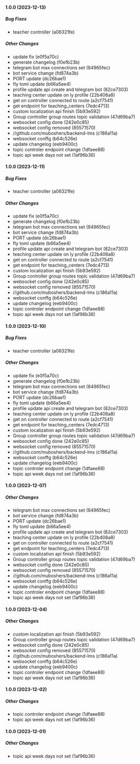 #### 1.0.0 (2023-12-13)

##### Bug Fixes

* teacher controller (a06321fe)

##### Other Changes

*  update fix (e0f5a70c)
*  generate changelog (f0efb23b)
*  telegram bot max connections set (84965fec)
*  bot service change (fd874a3b)
*  PORT update (dc26bae1)
*  fly toml update (b66a5ee4)
*  profile update api create and telegram bot (82ce7303)
*  teaching center update on ly profile (22b408a8)
*  get on controller connected to route (a2cf7541)
*  get endpoint for teaching_centers (7edc4713)
*  custom localization api finish (5b93e592)
*  Group controller group routes topic validation (47d69ba7)
*  websocket config done (242e0c85)
*  websocket config removed (85571570)
* //github.com/muboshers/backend-lms (c186a11a)
*  websocket conffg (b64c526e)
*   update changelog (eeb9400c)
*  topic controler endpoint change (1dfaee88)
*  topic api week days not set (1af96b36)

#### 1.0.0 (2023-12-11)

##### Bug Fixes

* teacher controller (a06321fe)

##### Other Changes

*  update fix (e0f5a70c)
*  generate changelog (f0efb23b)
*  telegram bot max connections set (84965fec)
*  bot service change (fd874a3b)
*  PORT update (dc26bae1)
*  fly toml update (b66a5ee4)
*  profile update api create and telegram bot (82ce7303)
*  teaching center update on ly profile (22b408a8)
*  get on controller connected to route (a2cf7541)
*  get endpoint for teaching_centers (7edc4713)
*  custom localization api finish (5b93e592)
*  Group controller group routes topic validation (47d69ba7)
*  websocket config done (242e0c85)
*  websocket config removed (85571570)
* //github.com/muboshers/backend-lms (c186a11a)
*  websocket conffg (b64c526e)
*   update changelog (eeb9400c)
*  topic controler endpoint change (1dfaee88)
*  topic api week days not set (1af96b36)

#### 1.0.0 (2023-12-10)

##### Bug Fixes

* teacher controller (a06321fe)

##### Other Changes

*  update fix (e0f5a70c)
*  generate changelog (f0efb23b)
*  telegram bot max connections set (84965fec)
*  bot service change (fd874a3b)
*  PORT update (dc26bae1)
*  fly toml update (b66a5ee4)
*  profile update api create and telegram bot (82ce7303)
*  teaching center update on ly profile (22b408a8)
*  get on controller connected to route (a2cf7541)
*  get endpoint for teaching_centers (7edc4713)
*  custom localization api finish (5b93e592)
*  Group controller group routes topic validation (47d69ba7)
*  websocket config done (242e0c85)
*  websocket config removed (85571570)
* //github.com/muboshers/backend-lms (c186a11a)
*  websocket conffg (b64c526e)
*   update changelog (eeb9400c)
*  topic controler endpoint change (1dfaee88)
*  topic api week days not set (1af96b36)

#### 1.0.0 (2023-12-07)

##### Other Changes

*  telegram bot max connections set (84965fec)
*  bot service change (fd874a3b)
*  PORT update (dc26bae1)
*  fly toml update (b66a5ee4)
*  profile update api create and telegram bot (82ce7303)
*  teaching center update on ly profile (22b408a8)
*  get on controller connected to route (a2cf7541)
*  get endpoint for teaching_centers (7edc4713)
*  custom localization api finish (5b93e592)
*  Group controller group routes topic validation (47d69ba7)
*  websocket config done (242e0c85)
*  websocket config removed (85571570)
* //github.com/muboshers/backend-lms (c186a11a)
*  websocket conffg (b64c526e)
*   update changelog (eeb9400c)
*  topic controler endpoint change (1dfaee88)
*  topic api week days not set (1af96b36)

#### 1.0.0 (2023-12-04)

##### Other Changes

*  custom localization api finish (5b93e592)
*  Group controller group routes topic validation (47d69ba7)
*  websocket config done (242e0c85)
*  websocket config removed (85571570)
* //github.com/muboshers/backend-lms (c186a11a)
*  websocket conffg (b64c526e)
*   update changelog (eeb9400c)
*  topic controler endpoint change (1dfaee88)
*  topic api week days not set (1af96b36)

#### 1.0.0 (2023-12-02)

##### Other Changes

*  topic controler endpoint change (1dfaee88)
*  topic api week days not set (1af96b36)

#### 1.0.0 (2023-12-01)

##### Other Changes

*  topic api week days not set (1af96b36)

